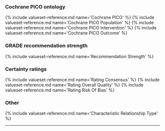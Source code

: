 ### Cochrane PICO ontology
{% include valueset-reference.md name='Cochrane PICO' %}
{% include valueset-reference.md name='Cochrane PICO Population' %}
{% include valueset-reference.md name='Cochrane PICO Intervention' %}
{% include valueset-reference.md name='Cochrane PICO Outcome' %}

### GRADE recommendation strength
{% include valueset-reference.md name='Recommendation Strength' %}

### Certainty ratings
{% include valueset-reference.md name='Rating Consensus' %}
{% include valueset-reference.md name='Rating Overall Quality' %}
{% include valueset-reference.md name='Rating Risk Of Bias' %}

### Other
{% include valueset-reference.md name='Characteristic Relationship Type' %}

---

<br />
